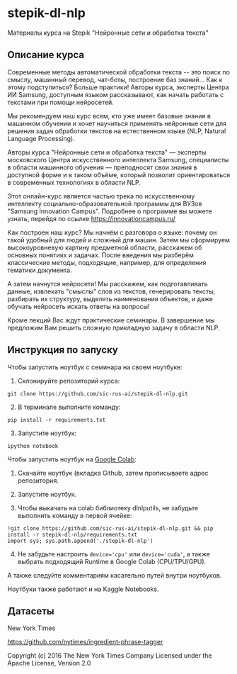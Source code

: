 # stepik-dl-nlp
Материалы курса на Stepik "Нейронные сети и обработка текста"

## Описание курса

Современные методы автоматической обработки текста -- это поиск по смыслу, машинный перевод, чат-боты, построение баз знаний... Как к этому подступиться? Больше практики! Авторы курса, эксперты Центра ИИ Samsung, доступным языком рассказывают, как начать работать с текстами при помощи нейросетей.

Мы рекомендуем наш курс всем, кто уже имеет базовые знания в машинном обучении и хочет научиться применять нейронные сети для решения задач обработки текстов на естественном языке (NLP, Natural Language Processing).

Авторы курса "Нейронные сети и обработка текста" — эксперты московского Центра искусственного интеллекта Samsung, специалисты в области машинного обучения — преподносят свои знания в доступной форме и в таком объёме, который позволит ориентироваться в современных технологиях в области NLP.

Этот онлайн-курс является частью трека по искусственному интеллекту социально-образовательной программы для ВУЗов "Samsung Innovation Campus". Подробнее о программе вы можете узнать, перейдя по ссылке https://innovationcampus.ru/


Как построен наш курс? Мы начнём с разговора о языке: почему он такой удобный для людей и сложный для машин. Затем мы сформируем высокоуровневую картину предметной области, расскажем об основных понятиях и задачах. После введения мы разберём классические методы, подходящие, например, для определения тематики документа. 

А затем начнутся нейросети! Мы расскажем, как подготавливать данные, извлекать "смыслы" слов из текстов, генерировать тексты, разбирать их структуру, выделять наименования объектов, и даже обучать нейросеть искать ответы на вопросы!

Кроме лекций Вас ждут практические семинары. В завершение мы предложим Вам решить сложную прикладную задачу в области NLP.

## Инструкция по запуску 

Чтобы запустить ноутбук с семинара на своем ноутбуке:

1) Cклонируйте репозиторий курса:

`git clone https://github.com/sic-rus-ai/stepik-dl-nlp.git`

2) В терминале выполните команду:

`pip install -r requirements.txt`

3) Запустите ноутбук:

`ipython notebook`
 

Чтобы запустить ноутбук на [Google Colab](https://colab.research.google.com):

1) Скачайте ноутбук (вкладка Github, затем прописываете адрес репозитория.

2) Запустите ноутбук.

3) Чтобы выкачать на colab библиотеку dlnlputils, не забудьте выполнить команду в первой ячейке:

```
!git clone https://github.com/sic-rus-ai/stepik-dl-nlp.git && pip install -r stepik-dl-nlp/requirements.txt
import sys; sys.path.append('./stepik-dl-nlp')
```

4) Не забудьте настроить `device='cpu'` или `device='cuda'`, а также выбрать подходящий Runtime в Google Colab (CPU/TPU/GPU).

А также следуйте комментариям касательно путей внутри ноутбуков.

Ноутбуки также работают и на Kaggle Notebooks.


## Датасеты

New York Times

https://github.com/nytimes/ingredient-phrase-tagger 

Copyright (c) 2016 The New York Times Company
Licensed under the Apache License, Version 2.0 
